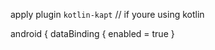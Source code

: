 apply plugin `kotlin-kapt` // if youre using kotlin



android {
    dataBinding {
        enabled = true
    }
